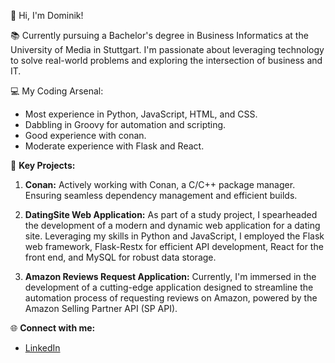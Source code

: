👋 Hi, I'm Dominik!

📚 Currently pursuing a Bachelor's degree in Business Informatics at the University of Media in Stuttgart. I'm passionate about leveraging technology to solve real-world problems and exploring the intersection of business and IT.

💻 My Coding Arsenal:
- Most experience in Python, JavaScript, HTML, and CSS.
- Dabbling in Groovy for automation and scripting.
- Good experience with conan.
- Moderate experience with Flask and React.

🚀 **Key Projects:**
1. **Conan:** Actively working with Conan, a C/C++ package manager. Ensuring seamless dependency management and efficient builds.

2. **DatingSite Web Application:** As part of a study project, I spearheaded the development of a modern and dynamic web application for a dating site. Leveraging my skills in Python and JavaScript, I employed the Flask web framework, Flask-Restx for efficient API development, React for the front end, and MySQL for robust data storage.

3. **Amazon Reviews Request Application:** Currently, I'm immersed in the development of a cutting-edge application designed to streamline the automation process of requesting reviews on Amazon, powered by the Amazon Selling Partner API (SP API).

🌐 **Connect with me:**
- [LinkedIn](https://de.linkedin.com/in/dominik-abilio-wunderlich-a807b81b2)
